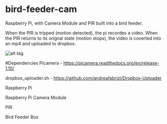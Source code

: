 # bird-feeder-cam
Raspberry Pi, with Camera Module and PIR built into a bird feeder.

When the PIR is tripped (motion detected), the pi recordes a video. When the PIR returns to its orignal state (motion stops), the video is coverted into an mp4 and uploaded to dropbox.

![alt tag](https://dl.dropboxusercontent.com/u/34949911/github/preview.png)

#Dependencies
Picamera - https://picamera.readthedocs.org/en/release-1.10/

dropbox_uploader.sh - https://github.com/andreafabrizi/Dropbox-Uploader

Raspberry Pi

Raspberry Pi Camera Module

PIR

Bird Feeder Box
